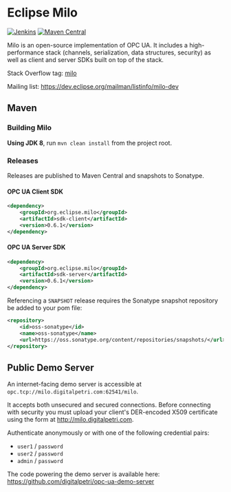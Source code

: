 # Eclipse Milo
[![Jenkins](https://img.shields.io/jenkins/build/https/ci.eclipse.org/milo/job/Milo_Deploy.svg)](https://ci.eclipse.org/milo/)
[![Maven Central](https://img.shields.io/maven-central/v/org.eclipse.milo/milo.svg)](https://search.maven.org/#search%7Cgav%7C1%7Cg%3A%22org.eclipse.milo%22%20AND%20a%3A%22milo%22)

Milo is an open-source implementation of OPC UA. It includes a high-performance stack (channels, serialization, data structures, security) as well as client and server SDKs built on top of the stack.

Stack Overflow tag: [milo](http://stackoverflow.com/questions/tagged/milo)

Mailing list: https://dev.eclipse.org/mailman/listinfo/milo-dev


## Maven

### Building Milo

**Using JDK 8**, run `mvn clean install` from the project root.

### Releases

Releases are published to Maven Central and snapshots to Sonatype.

#### OPC UA Client SDK

```xml
<dependency>
    <groupId>org.eclipse.milo</groupId>
    <artifactId>sdk-client</artifactId>
    <version>0.6.1</version>
</dependency>
```

#### OPC UA Server SDK

```xml
<dependency>
    <groupId>org.eclipse.milo</groupId>
    <artifactId>sdk-server</artifactId>
    <version>0.6.1</version>
</dependency>
```

Referencing a `SNAPSHOT` release requires the Sonatype snapshot repository be added to your pom file:

```xml
<repository>
    <id>oss-sonatype</id>
    <name>oss-sonatype</name>
    <url>https://oss.sonatype.org/content/repositories/snapshots/</url>
</repository>
```

## Public Demo Server

An internet-facing demo server is accessible at `opc.tcp://milo.digitalpetri.com:62541/milo`.

It accepts both unsecured and secured connections. Before connecting with security you must upload your client's DER-encoded X509 certificate using the form at http://milo.digitalpetri.com.

Authenticate anonymously or with one of the following credential pairs:
- `user1` / `password`
- `user2` / `password`
- `admin` / `password`

The code powering the demo server is available here: https://github.com/digitalpetri/opc-ua-demo-server
